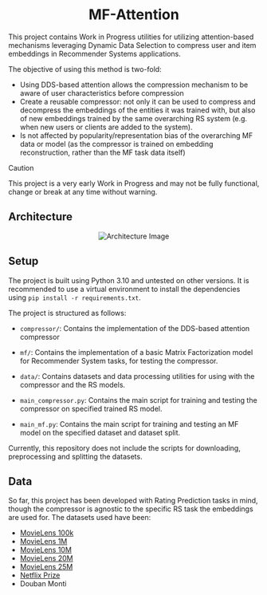 <h1 style="text-align: center;">MF-Attention</h1>

This project contains Work in Progress utilities for utilizing attention-based mechanisms leveraging Dynamic Data Selection to compress user and item embeddings in Recommender Systems applications. 

The objective of using this method is two-fold:
- Using DDS-based attention allows the compression mechanism to be aware of user characteristics before compression
- Create a reusable compressor: not only it can be used to compress and decompress the embeddings of the entities it was trained with, but also of new embeddings trained by the same overarching RS system (e.g. when new users or clients are added to the system).
- Is not affected by popularity/representation bias of the overarching MF data or model (as the compressor is trained on embedding reconstruction, rather than the MF task data itself)


> [!CAUTION]
> This project is a very early Work in Progress and may not be fully functional, change or break at any time without warning.

## Architecture

<p align="center">
    <img src="https://imgur.com/tDCIjpy.png" alt="Architecture Image">
</p>

## Setup

The project is built using Python 3.10 and untested on other versions. It is recommended to use a virtual environment to install the dependencies using `pip install -r requirements.txt`.

The project is structured as follows:
- `compressor/`: Contains the implementation of the DDS-based attention compressor
- `mf/`: Contains the implementation of a basic Matrix Factorization model for Recommender System tasks, for testing the compressor.
- `data/`: Contains datasets and data processing utilities for using with the compressor and the RS models. 

- `main_compressor.py`: Contains the main script for training and testing the compressor on specified trained RS model.
- `main_mf.py`: Contains the main script for training and testing an MF model on the specified dataset and dataset split.

Currently, this repository does not include the scripts for downloading, preprocessing and splitting the datasets.

## Data
So far, this project has been developed with Rating Prediction tasks in mind, though the compressor is agnostic to the specific RS task the embeddings are used for. The datasets used have been:
- [MovieLens 100k](https://grouplens.org/datasets/movielens/100k/)
- [MovieLens 1M](https://grouplens.org/datasets/movielens/1m/)
- [MovieLens 10M](https://grouplens.org/datasets/movielens/10m/)
- [MovieLens 20M](https://grouplens.org/datasets/movielens/20m/)
- [MovieLens 25M](https://grouplens.org/datasets/movielens/25m/)
- [Netflix Prize](https://www.kaggle.com/netflix-inc/netflix-prize-data)
- Douban Monti

